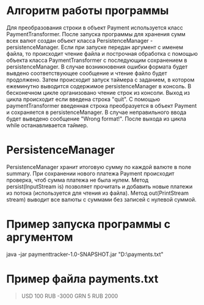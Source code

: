 # Алгоритм работы программы
Для преобразования строки в объект Payment используется класс PaymentTransformer.
После запуска программы для хранения сумм всех валют создан объект класса PersistenceManager - persistenceManager.
Если при запуске передан аргумент с именем файла, то происходит чтение файла и построчная обработка с помощью объекта класса PaymentTransformer с последующим сохранением в persistenceManager. В случае возникновения ошибки формата будет вывдено соответствующее сообщение и чтение файло будет продолжено.
Затем происходит запуск таймера с заданием, в котором ежеминутно выводится содержимое persistenceManager в консоль.
В бесконечном цикле организовано чтение строк из консоли. Выход из цикла происходит если введена строка "quit". С помощью paymentTransformer введенная строка преобразуется в объект Payment и сохраняется в persistenceManager. В случае неправильного ввода будет выведено сообщение "Wrong format!". После выхода из цикла while останавливается таймер.

# PersistenceManager
PersistenceManager хранит итоговую сумму по каждой валюте в поле summary. При сохранении нового платежа Payment происходит проверка, чтоб сумма платежа не была нулем. Метод persist(InputStream is) позволяет прочитать и добавить новые платежи из потока (используется для чтения из файла). Метод out(PrintStream stream) выводит все валюты с суммами без записей с нулевой суммой.

# Пример запуска программы с аргументом
java -jar paymenttracker-1.0-SNAPSHOT.jar "D:\payments.txt"

# Пример файла payments.txt
>USD 100
>RUB -3000
>GRN 5
>RUB 2000